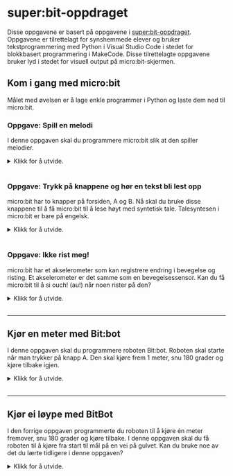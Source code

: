 # super:bit-oppdraget

Disse oppgavene er basert på oppgavene i [super:bit-oppdraget](https://www.vitensenter.no/superbit/laerer/superbit-oppdraget/). Oppgavene er tilrettelagt for synshemmede elever og bruker tekstprogrammering med Python i Visual Studio Code i stedet for blokkbasert programmering i MakeCode. Disse tilrettelagte oppgavene bruker lyd i stedet for visuell output på micro:bit-skjermen.

## Kom i gang med micro:bit

Målet med øvelsen er å lage enkle programmer i Python og laste dem ned til micro:bit. 

### Oppgave: Spill en melodi

I denne oppgaven skal du programmere micro:bit slik at den spiller melodier.

<details>
<summary>Klikk for å utvide.</summary>
&nbsp;

**NB!** Vær varsom med å bruke hodetelefoner når du bruker micro:bit med lyd (musikk eller syntetisk tale). Lydnivået kan være uforutsigbart.

Utstyr: micro:bit, høyttalere, ledninger, Visual Studio Code.

#### Deloppgave A

Først skal du lage et program som spiller en melodi.

1. Opprett en ny fil (**Ctrl+N**).
2. Lagre filen (**Ctrl+S**). Gi filen et navn i feltet Filnavn og velg Python i feltet Filtype. (Eller skriv hele filnavnet direkte i feltet Filnavn, for eksempel melodi.py.) Alle Python-filer skal ha etternavnet .py. Da vet Visual Studio Code at du programmerer i Python.
3. Når du programmerer micro:bit, må programmet alltid starte med at du gjør micro:bit-modulene tilgjengelig for programmet ditt. Disse modulene er en slags verktøykasse med det meste du trenger for å programmere micro:bit:

```
from microbit import *
```

4. Og for at micro:bit skal kunne spille en melodi, trenger du å importere music-modulen også. Vi må skrive denne import-setningen litt annerledes enn den forrige:

```
import music
```

5. Nå skal du skrive instruksjonen som gjør at micro:bit spiller melodien Happy birthday. Legg merke til at du må skrive navnet på melodien med store bokstaver (BIRTHDAY). Happy birthday er en av omtrent 20 melodier som følger med micro:bit. La det gjerne være en blank linje mellom import-setningene og resten av programmet.

```
music.play(music.BIRTHDAY)
```

6. Lagre endringene du har gjort i programmet (**Ctrl+S**). Programmet ditt skal nå se slik ut:

```
from microbit import *
import music

music.play(music.BIRTHDAY)
```

7. Sørg for at micro:bit er koblet til PC-en med USB-kabelen som følger med.
8. Overfør programmet ditt til micro:bit med kommandoen **Ctrl+F5**. Når overføringen er ferdig etter noen få sekunder, vil micro:bit kjøre programmet. Du vil da høre melodien i høyttaleren.
9. Hvis du vil høre melodien en gang til, må du trykke på reset-knappen på baksiden av micro:bit. Da kjøres programmet på nytt.

#### Deloppgave B

Nå skal du utvide programmet ditt slik at det spiller to melodier etter hverandre i det uendelige.

1. Gå tilbake til programmet ditt (om nødvendig bruk **Ctrl+1**).
2. Finn tilbake til det stedet der du spilte av melodien BIRTHDAY. Lag en ny linje etter denne og skriv en tilsvarende linje. Men i stedet for BIRTHDAY skal du velge en melodi som heter POWER_UP.
3. Nå vil programmet spille to melodier etter hverandre. Men for at melodiene skal spilles uendelig antall ganger, trenger du en løkke. I Python kan du lage en evig løkke ved å skrive while True etterfulgt av kolon.

    while-løkka må komme foran alle instruksjonene som skal høre til løkka. Instruksjonene som skal utføres et uendelig antall ganger, må da komme på ny linje med innrykk:

```
while True:
    music.play(music.BIRTHDAY)
    music.play(music.POWER_UP)
```

4. Lagre endringene du har gjort i programmet (**Ctrl+S**). Programmet ditt skal nå se omtrent slik ut:

```
from microbit import *
import music

while True:
    music.play(music.BIRTHDAY)
    music.play(music.POWER_UP)
```

5. Overfør programmet ditt til micro:bit med kommandoen **Ctrl+F5**.
6. Hva skjedde denne gangen?
7. Når du bruker en slik while-løkke vil programmet kjøre helt til du overfører et nytt program.

</details>
&nbsp;

### Oppgave: Trykk på knappene og hør en tekst bli lest opp

micro:bit har to knapper på forsiden, A og B. Nå skal du bruke disse knappene til å få micro:bit til å lese høyt med syntetisk tale. Talesyntesen i micro:bit er bare på engelsk.

<details>
<summary>Klikk for å utvide.</summary>
&nbsp;

Utstyr: micro:bit, høyttalere, ledninger, Visual Studio Code.

#### Deloppgave A

I denne oppgaven skal du programmere micro:bit slik at den leser opp en setning når du trykker knapp A.

1. Opprett en ny fil (**Ctrl+N**).
2. Lagre filen med et passende navn (**Ctrl+S**). Husk filetternavn .py.
3. Akkurat som i forrige oppgave, må vi starte med å importere micro:bit-modulene:

```
from microbit import *
```

4. For at micro:bit skal kunne bruke syntetisk tale, må du importere speech-modulen også:

```
import speech
```

5. Etter disse to import-setningene, må du ha en while-løkke. Løkka gjør at programmet aldri stopper. Vi kan tenke oss at programmet kjører og kjører mens det følger med på hva du velger å gjøre. Hvis du trykker på knappen A, vil programmet være klar til å utføre de instruksjonene som du har valgt at knapp A skal utføre.

```

while True:
```

6. Husk at de instruksjonene som skal høre til while-løkka, må skrives på ny linje og ha innrykk.

7. Det neste du skal gjøre, er å bestemme hva som skal skje når knapp A trykkes. Vi trenger en if-setning. En if-setning består av ordet if etterfulgt av en betingelse eller et vilkår. Betingelsen avgjør om instruksjonene som hører til if-setningen skal utføres eller ikke. Hvis betingelsen er sann, vil instruksjonene utføres. Betingelsen du skal bruke her er om knapp A blir trykket eller ikke. Dette kan du skrive slik:

```
if button_a.is_pressed():
```

8. Nå har du nesten alt på plass. Det siste du trenger er selve instruksjonen som leser opp en setning med den syntetiske talen. Akkurat som med while-løkka, må alle instruksjonene som skal høre til if-setningen ha innrykk. Det som hører til while-løkka fikk ett innrykk. Det som hører til if-setningen får enda en innrykk.

    Du må bruke en funksjon som hører til modulen speech. Funksjonen heter say(). Inne i parentesen skriver du setningen som skal leses opp omgitt av anførselstegn, for eksempel setningen "Hello world, how are you?". Siden funksjonen say hører til modulen speech, må du skrive speech og et punktum foran say:

```
speech.say("Hello world, how are you?")
```

9. Lagre endringene i programmet ditt (**Ctrl+S**). Programmet skal nå se omtrent slik ut:

```
from microbit import *
import speech

while True:
    if button_a.is_pressed():
        speech.say("Hello world, how are you?")
```

10. Overfør programmet ditt til micro:bit med kommandoen **Ctrl+F5**.
11. Hva skjer hvis du trykker på knapp A? Hva skjer hvis du trykker på knapp B? Eller hva skjer hvis du ikke trykker på noen av knappene?

#### Deloppgave B

Nå skal du programmere micro:bit slik at den leser opp en annen setning når du trykker knapp B. Da vil du få et program som leser én setning for knapp A og en annen for knapp B. Gjør endringer i programmet fra deloppgave A slik at du får til dette.

Tips: du trenger to if-setninger etter hverandre. Den ene sjekker om knapp A blir trykket og den andre sjekker om knapp B blir trykket. Når du  bruker to if-setninger, skrives de på en litt spesiell måte. Den første heter bare if (akkurat som i forrige oppgave). Men den neste heter elif (som betyr else if). Dette er en skisse av koden du trenger:

```
if button_a.is_pressed():
    leser en setning
elif button_b.is_pressed():
    leser en annen setning
```

1. Fullfør programmet og lagre det.
2. Overfør programmet til micro:bit med kommandoen **Ctrl+F5**.
3. Hva skjer nå når du trykker på knapp A og knapp B?

</details>
&nbsp;

### Oppgave: Ikke rist meg!

micro:bit har et akselerometer som kan registrere endring i bevegelse og risting. Et akselerometer er det samme som en bevegelsessensor. Kan du få micro:bit til å si ouch! (au!) når noen rister på den?

<details>
<summary>Klikk for å utvide.</summary>
&nbsp;

Utstyr: micro:bit, høyttalere, ledninger, Visual Studio Code.

1. Opprett en ny fil (**Ctrl+N**).
2. Lagre filen med et passende navn (**Ctrl+S**). Husk filetternavn .py.
3. Denne oppgaven ligner mye på deloppgave A i forrige oppgave. Du trenger micro:bit-modulen og speech-modulen, en while-løkke og en if-setning. Og så skal du få micro:bit til å si "Ouch!". Men i stedet for at micro:bit skal si noe når du trykker knapp A, skal du få micro:bit til å si noe når du rister den.
4. For å finne ut om micro:bit ristes, trenger du en ny modul som kalles accelerometer. Den er en del av micro:bit-modulen så du trenger ikke importere den. Accelerometer har en funksjon som kalles was_gesture() og det er den som sjekker om micro:bit ristes. Du kan bruke dette i en if-setning slik:

```
if accelerometer.was_gesture("shake"):
```

5. Fullfør programmet på samme måte som du gjorde i forrige oppgave. Husk innrykk!
6. Overfør programmet ditt til micro:bit med kommandoen **Ctrl+F5**.
7. Hva skjer når du rister micro:bit?

</details>
&nbsp;

---

## Kjør en meter med Bit:bot

I denne oppgaven skal du programmere roboten Bit:bot. Roboten skal starte når man trykker på knapp A. Den skal kjøre frem 1 meter, snu 180 grader og kjøre tilbake igjen.

<details>
<summary>Klikk for å utvide.</summary>
&nbsp;

Utstyr: micro:bit, Bit:bot XL, Visual Studio Code.

### Deloppgave A

I første deloppgave skal du programmere roboten slik at den kjører én meter rett fram.

1. Lag en ny fil (**Ctrl+N**) i Visual Studio Code.
2. Lagre filen (**Ctrl+S**).
3. I tillegg til den vanlige import-setningen for micro:bit, trenger du en import-setning for modulen som inneholder Bit:bot-funksjonene:

```
from microbit import *
from bitbot import *
```

4. For å få roboten til å kjøre rett fram, kan du bruke en funksjon fra bitbot-modulen som heter goms() (go milliseconds). goms krever at du oppgir 3 såkalte argumenter, nemlig retning (FORWARD eller REVERSE), hastighet (0-100%) og tid (antall millisekunder). Argumenter er informasjon som funksjonen trenger for å gjøre det den skal. Det kan være lurt å velge en ikke altfor høy hastighet, for eksempel 30.

    Når du skal bruke funksjonene som hører til Bit:bot, starter du instruksjonene med bitbot etterfulgt av punktum. Deretter kommer selve funksjonen:

```
bitbot.goms(FORWARD, 30, <millisekunder>)
```

5. Hvilken verdi må du sette inn i stedet for millisekunder for at roboten skal gå én meter rett fram? Verdien skal altså oppgis i millisekunder. Hvor mye er det?
6. Valgfritt: Det går an å programmere roboten slik at den lager pipesignaler. Du kan for eksempel få den til å pipe når den er ferdig med å kjøre. Erstatt millisekunder i koden under med antall millisekunder du vil at den skal pipe:

```
bitbot.buzz(<millisekunder>)
```

7. Lagre programmet ditt, koble til micro:bit og overfør med **Ctrl+F5**.
8. Pass på at roboten er avslått. Koble USB-ledningen fra micro:bit og sett den inn i sporet på roboten slik at de to knappene (A og B) vender framover.
9. Sett roboten på gulvet og slå den på med bryteren på baksiden. (Trykk på reset-knappen på baksiden av micro:bit, hvis roboten ikke starter automatisk.)
10. Hvor langt kjørte roboten? For kort eller for langt? Hva må du gjøre for å få roboten til å komme nærmere en meter?

### Deloppgave B

I denne deloppgaven skal du endre litt på programmet ditt slik at roboten ikke kjører før du trykker på knapp A.

**Tips!** Bruk det du har lært om if-setninger til å løse oppgaven. Du trenger også en while-løkke.

### Deloppgave C

I denne siste deloppgaven skal du bygge videre på programmet ditt. Etter at Bit:bot har kjørt én meter rett fram, skal den snu 180 grader og kjøre tilbake til utgangspunktet.

1. Modulen bitbot har en funksjon som kalles spinms() (spin milliseconds). Den kan du bruke når du skal snu roboten. spinms() krever 3 argumenter, nemlig retning (RIGHT eller LEFT), hastighet (0-100%) og tid (antall millisekunder). Du må da skrive:

```
bitbot.spinms(<retning>, 30, <millisekunder>)
```

2. Vi kan beholde samme hastighet som før. Hvilken verdier vil du sette inn for retning og millisekunder i koden din?
3. Når roboten har snudd 180 grader, skal den kjøre rett fram tilbake til utgangspunktet. Funksjonen for å kjøre rett fram har du brukt tidligere (goms). Hvordan må du skrive instruksjonen denne gang?
4. Lagre programmet ditt.
5. Slå av roboten og koble fra micro:bit. Koble USB-kabelen til micro:bit og overfør programmet med **Ctrl+F5**.
6. Koble USB-kabelen fra micro:bit og sett micro:bit inn i roboten igjen.
7. Plasser roboten på gulvet og slå den på med bryteren på baksiden.
8. Hva gjorde roboten da den skulle snu 180 grader? Kom den tilbake til utgangspunktet? Hvis ikke, hvilke endringer må du gjøre i programmet ditt?

</details>
&nbsp;

---

## Kjør ei løype med BitBot
   
I den forrige oppgaven programmerte du roboten til å kjøre én meter fremover, snu 180 grader og kjøre tilbake. I denne oppgaven skal du få roboten til å kjøre fra start til mål på en vei på gulvet. Kan du bruke noe av det du lærte tidligere i denne oppgaven?

<details>
<summary>Klikk for å utvide.</summary>
&nbsp;

![Bane på gulvet laget med elektrikertape](https://github.com/oivron/komme-i-gang-microbit/blob/master/img/vei-med-elektrikertape.jpg)
    
Utstyr: micro:bit, Bit:bot XL, Visual Studio Code, sort elektrikertape.

1. Lag en ny fil (**Ctrl+N**) i Visual Studio Code.
2. Lagre filen (**Ctrl+S**).
3. Valgfritt: Sett inn pipesignaler der du vil i programmet ditt, for eksempel når roboten starter, svinger eller stopper.
4. Du trenger den vanlige import-setningen for micro:bit og import-setning for bitbot-modulen:

```
from microbit import *
from bitbot import *
```
5. Bruk det du har lært i forrige oppgave til å kjøre roboten langs veien fra start til mål.
6. Lagre endringer i programmet ditt.
7. Slå av roboten og sett micro:bit inn i roboten. Koble USB-kabelen til micro:bit og overfør programmet med **Ctrl+F5**.
8. Koble USB-kabelen fra micro:bit. Sett roboten på gulvet der veien starter. Slå på roboten med bryteren på baksiden.
9. Klarte roboten å følge veien fra start til mål? Gjør nødvendige endringer hvis roboten ikke fulgte veien fra start til mål.
</details>
